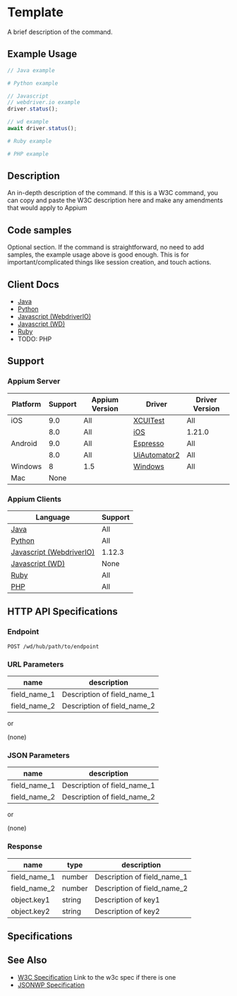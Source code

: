 # Template <Name of Command>

A brief description of the command.

## Example Usage

```java
// Java example
```
```python
# Python example
```
```javascript
// Javascript
// webdriver.io example
driver.status();

// wd example
await driver.status();
```
```ruby
# Ruby example
```
```php
# PHP example
```

## Description

An in-depth description of the command. If this is a W3C command, you can copy and paste the W3C description here and make any amendments that would apply to Appium

## Code samples

Optional section. If the command is straightforward, no need to add samples, the example usage above is good enough. This is for important/complicated things like session creation, and touch actions.

## Client Docs

* [Java](http://seleniumhq.github.io/selenium/docs/api/java/index.html)
* [Python](http://selenium-python.readthedocs.io/api.html#selenium.webdriver.common.action_chains.ActionChains.click)
* [Javascript (WebdriverIO)](http://webdriver.io/api/protocol/status.html)
* [Javascript (WD)](https://github.com/admc/wd/blob/master/lib/commands.js#L1438)
* [Ruby](http://www.rubydoc.info/gems/selenium-webdriver/0.0.28/Selenium/WebDriver/Element#click-instance_method)
* TODO: PHP

## Support

### Appium Server

|Platform|Support|Appium Version|Driver|Driver Version|
|--------|----------------|------|--------------|--------------|
|iOS|9.0| All |[XCUITest](/docs/en/drivers/ios-xcuitest.md)|All|
||8.0| All |[iOS](/docs/en/drivers/ios-xcuitest.md)|1.21.0|
|Android|9.0| All |[Espresso](/docs/en/drivers/android-espresso.md)|All|
||8.0| All| [UiAutomator2](/docs/en/drivers/android-uiautomator2.md)|All|
|Windows|8|1.5|[Windows](/docs/en/drivers/windows.md)|All|
|Mac|None||||

### Appium Clients 

|Language|Support|
|--------|-------|
|[Java](https://github.com/appium/java-client/releases/latest)|All|
|[Python](https://github.com/appium/python-client)|All|
|[Javascript (WebdriverIO)](http://webdriver.io/index.html)|1.12.3|
|[Javascript (WD)](https://github.com/admc/wd/releases)|None|
|[Ruby](https://github.com/appium/ruby_lib/releases/latest)|All|
|[PHP](https://github.com/appium/php-client/releases/latest)|All|

## HTTP API Specifications

### Endpoint

`POST /wd/hub/path/to/endpoint`

### URL Parameters

|name|description|
|----|-----------|
|field_name_1|Description of field_name_1|
|field_name_2|Description of field_name_2|

or

(none)

### JSON Parameters

|name|description|
|----|-----------|
|field_name_1|Description of field_name_1|
|field_name_2|Description of field_name_2|

or

(none)

### Response

|name|type|description|
|----|----|-----------|
|field_name_1|number|Description of field_name_1|
|field_name_2|number|Description of field_name_2|
|object.key1|string|Description of key1|
|object.key2|string|Description of key2|

## Specifications


## See Also

* [W3C Specification](https://www.w3.org/TR/webdriver/#status) Link to the w3c spec if there is one
* [JSONWP Specification](https://github.com/SeleniumHQ/selenium/wiki/JsonWireProtocol#sessionsessionidelementidclick)